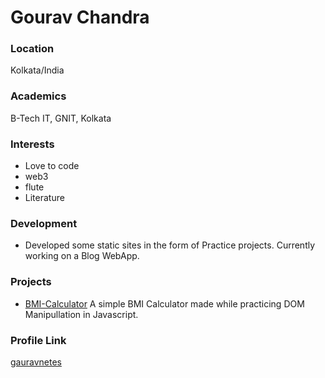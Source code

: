 # Gourav Chandra

### Location

Kolkata/India

### Academics

B-Tech IT, GNIT, Kolkata

### Interests

- Love to code
- web3
- flute
- Literature

### Development

- Developed some static sites in the form of Practice projects. Currently working on a Blog WebApp. 

### Projects

- [BMI-Calculator](https://github.com/gauravnetes/js-as-it-is/tree/main/Project2-js) A simple BMI Calculator made while practicing DOM Manipullation in Javascript. 

### Profile Link

[gauravnetes](https://github.com/gauravnetes)
